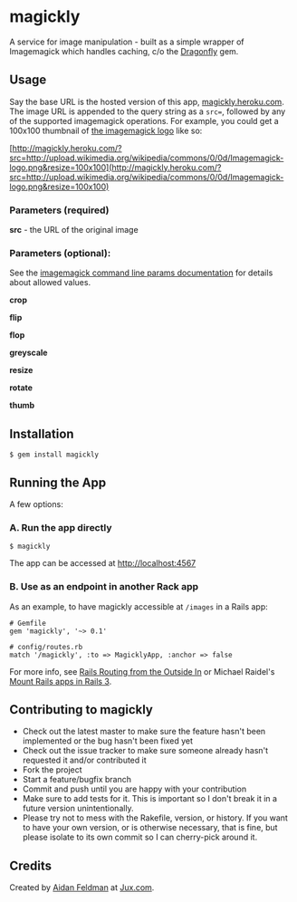 # magickly

A service for image manipulation - built as a simple wrapper of Imagemagick which handles caching, c/o the [Dragonfly](http://markevans.github.com/dragonfly/) gem.

## Usage

Say the base URL is the hosted version of this app, [magickly.heroku.com](http://magickly.heroku.com).  The image URL is appended to the query string as a `src=`, followed by any of the supported imagemagick operations.  For example, you could get a 100x100 thumbnail of [the imagemagick logo](http://upload.wikimedia.org/wikipedia/commons/0/0d/Imagemagick-logo.png) like so:

[http://magickly.heroku.com/?src=http://upload.wikimedia.org/wikipedia/commons/0/0d/Imagemagick-logo.png&resize=100x100](http://magickly.heroku.com/?src=http://upload.wikimedia.org/wikipedia/commons/0/0d/Imagemagick-logo.png&resize=100x100)

### Parameters (required)

**src** - the URL of the original image

### Parameters (optional):

See the [imagemagick command line params documentation](http://www.imagemagick.org/script/command-line-options.php) for details about allowed values.

**crop**

**flip**

**flop**

**greyscale**

**resize**

**rotate**

**thumb**


## Installation

    $ gem install magickly

## Running the App

A few options:

### A. Run the app directly

    $ magickly

The app can be accessed at [http://localhost:4567](http://localhost:4567)

### B. Use as an endpoint in another Rack app

As an example, to have magickly accessible at `/images` in a Rails app:

    # Gemfile
    gem 'magickly', '~> 0.1'
    
    # config/routes.rb
    match '/magickly', :to => MagicklyApp, :anchor => false

For more info, see [Rails Routing from the Outside In](http://guides.rubyonrails.org/routing.html#routing-to-rack-applications) or Michael Raidel's [Mount Rails apps in Rails 3](http://inductor.induktiv.at/blog/2010/05/23/mount-rack-apps-in-rails-3/).

## Contributing to magickly
 
* Check out the latest master to make sure the feature hasn't been implemented or the bug hasn't been fixed yet
* Check out the issue tracker to make sure someone already hasn't requested it and/or contributed it
* Fork the project
* Start a feature/bugfix branch
* Commit and push until you are happy with your contribution
* Make sure to add tests for it. This is important so I don't break it in a future version unintentionally.
* Please try not to mess with the Rakefile, version, or history. If you want to have your own version, or is otherwise necessary, that is fine, but please isolate to its own commit so I can cherry-pick around it.

## Credits

Created by [Aidan Feldman](http://www.aidanfeldman.com) at [Jux.com](http://www.jux.com).


